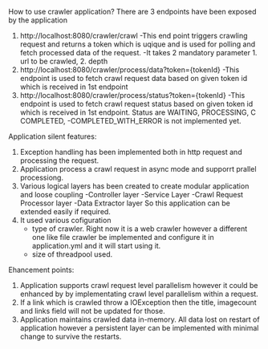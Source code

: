 How to use crawler application?
There are 3 endpoints have been exposed by the application
1. http://localhost:8080/crawler/crawl
  -This end point triggers crawling request and returns a token which is uqique and is used for polling and fetch processed data of the request.
  -It takes 2 mandatory parameter 1. url to be crawled, 2. depth 
2. http://localhost:8080/crawler/process/data?token={tokenId}
  -This endpoint is used to fetch crawl request data based on given token id which is received in 1st endpoint
3.   http://localhost:8080/crawler/process/status?token={tokenId}
  -This endpoint is used to fetch crawl request status based on given token id which is received in 1st endpoint. Status are  WAITING, PROCESSING, C  COMPLETED,
 -COMPLETED_WITH_ERROR is not implemented yet.

Application silent features:
1. Exception handling has been implemented both in http request and processing the request.
2. Application process a crawl request in async mode and supporrt prallel processiong.
3. Various logical layers has been created to create modular application and loose coupling
    -Controller layer
    -Service Layer
    -Crawl Request Processor layer
    -Data Extractor layer
    So this application can be extended easily if required.
 4. It used various cofiguration 
      - type of crawler. Right now it is a web crawler however a different one like file crawler be implemented and configure it in application.yml and it will start using it.
      - size of threadpool used.
      
Ehancement points:
1. Application supports crawl request level parallelism however it could be enhanced by by implementating crawl level parallelism within a request.
2. If a link which is crawled throw a IOException then the title, imagecount and links field will not be updated for those.
3. Application maintains crawled data in-memory. All data lost on restart of application however a persistent layer can be implemented with minimal change to survive the restarts.
